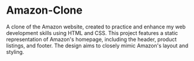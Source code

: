 # Amazon-Clone
A clone of the Amazon website, created to practice and enhance my web development skills using HTML and CSS. This project features a static representation of Amazon's homepage, including the header, product listings, and footer. The design aims to closely mimic Amazon's layout and styling.
